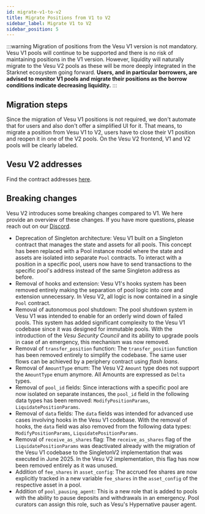```yaml
---
id: migrate-v1-to-v2
title: Migrate Positions from V1 to V2
sidebar_label: Migrate V1 to V2
sidebar_position: 5
---
```


:::warning
Migration of positions from the Vesu V1 version is not mandatory. Vesu V1 pools will continue to be supported and there is no risk of maintaining positions in the V1 version. However, liquidity will naturally migrate to the Vesu V2 pools as these will be more deeply integrated in the Starknet ecosystem going forward. **Users, and in particular borrowers, are advised to monitor V1 pools and migrate their positions as the borrow conditions indicate decreasing liquidity.**
:::

## Migration steps

Since the migration of Vesu V1 positions is not required, we don't automate that for users and also don't offer a simplified UI for it. That means, to migrate a position from Vesu V1 to V2, users have to close their V1 position and reopen it in one of the V2 pools. On the Vesu V2 frontend, V1 and V2 pools will be clearly labeled.

## Vesu V2 addresses

Find the contract addresses [here](/docs/developers/addresses.md).

## Breaking changes

Vesu V2 introduces some breaking changes compared to V1. We here provide an overview of these changes. If you have more questions, please reach out on our [Discord](https://discord.gg/G9Gxgujj8T).

- Deprecation of Singleton architecture: Vesu V1 built on a Singleton contract that manages the state and assets for all pools. This concept has been replaced with a Pool instance model where the state and assets are isolated into separate `Pool` contracts. To interact with a position in a specific pool, users now have to send transactions to the specific pool's address instead of the same Singleton address as before.
- Removal of hooks and extension: Vesu V1's hooks system has been removed entirely making the separation of pool logic into core and extension unnecessary. In Vesu V2, all logic is now contained in a single `Pool` contract.
- Removal of autonomous pool shutdown: The pool shutdown system in Vesu V1 was intended to enable for an orderly wind down of failed pools. This system has added significant complexity to the Vesu V1 codebase since it was designed for immutable pools. With the introduction of the _Vesu Security Council_ and its ability to upgrade pools in case of an emergency, this mechanism was now removed.
- Removal of `transfer_position` function: The `transfer_position` function has been removed entirely to simplify the codebase. The same user flows can be achieved by a periphery contract using _flash loans_.
- Removal of `AmountType` enum: The Vesu V2 `Amount` type does not support the `AmountType` enum anymore. All Amounts are expressed as `Delta` types.
- Removal of `pool_id` fields: Since interactions with a specific pool are now isolated on separate instances, the `pool_id` field in the following data types has been removed: `ModifyPositionParams`, `LiquidatePositionParams`.
- Removal of `data` fields: The `data` fields was intended for advanced use cases involving hooks in the Vesu V1 codebase. With the removal of hooks, the `data` field was also removed from the following data types: `ModifyPositionParams`, `LiquidatePositionParams`.
- Removal of `receive_as_shares` flag: The `receive_as_shares` flag of the `LiquidatePositionParams` was deactivated already with the migration of the Vesu V1 codebase to the SingletonV2 implementation that was executed in June 2025. In the Vesu V2 implementation, this flag has now been removed entirely as it was unused.
- Addition of `fee_shares` in `asset_config`: The accrued fee shares are now explicitly tracked in a new variable `fee_shares` in the `asset_config` of the respective asset in a pool.
- Addition of `pool_pausing_agent`: This is a new role that is added to pools with the ability to pause deposits and withdrawals in an emergency. Pool curators can assign this role, such as Vesu's Hypernative pauser agent.